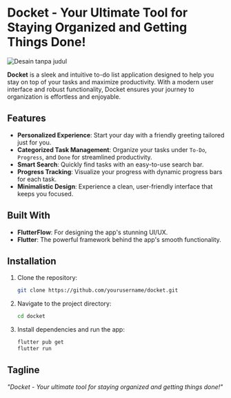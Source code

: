 

# Docket - Your Ultimate Tool for Staying Organized and Getting Things Done!  
![Desain tanpa judul](https://github.com/user-attachments/assets/836ba28f-9fdc-4b14-81b6-f9fa5970f455)

**Docket** is a sleek and intuitive to-do list application designed to help you stay on top of your tasks and maximize productivity. With a modern user interface and robust functionality, Docket ensures your journey to organization is effortless and enjoyable.  

## Features  
- **Personalized Experience**: Start your day with a friendly greeting tailored just for you.  
- **Categorized Task Management**: Organize your tasks under `To-Do`, `Progress`, and `Done` for streamlined productivity.  
- **Smart Search**: Quickly find tasks with an easy-to-use search bar.  
- **Progress Tracking**: Visualize your progress with dynamic progress bars for each task.  
- **Minimalistic Design**: Experience a clean, user-friendly interface that keeps you focused.  

## Built With  
- **FlutterFlow**: For designing the app's stunning UI/UX.  
- **Flutter**: The powerful framework behind the app's smooth functionality.  

## Installation  
1. Clone the repository:  
   ```bash  
   git clone https://github.com/yourusername/docket.git  
   ```  
2. Navigate to the project directory:  
   ```bash  
   cd docket  
   ```  
3. Install dependencies and run the app:  
   ```bash  
   flutter pub get  
   flutter run  
   ```  

## Tagline  
*"Docket - Your ultimate tool for staying organized and getting things done!"*  
